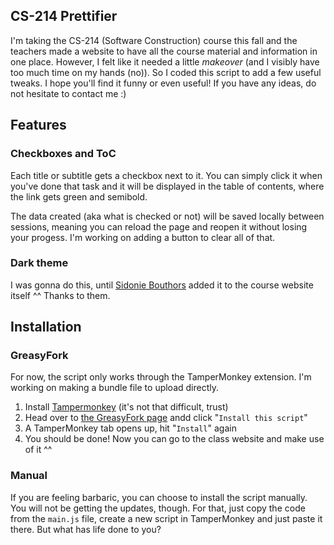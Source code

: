 ## CS-214 Prettifier

I'm taking the CS-214 (Software Construction) course this fall and the teachers made a website to have all the course material and information in one place. However, I felt like it needed a little _makeover_ (and I visibly have too much time on my hands (no)). So I coded this script to add a few useful tweaks. I hope you'll find it funny or even useful! If you have any ideas, do not hesitate to contact me :) 

## Features

### Checkboxes and ToC
Each title or subtitle gets a checkbox next to it. You can simply click it when you've done that task and it will be displayed in the table of contents, where the link gets green and semibold.

The data created (aka what is checked or not) will be saved locally between sessions, meaning you can reload the page and reopen it without losing your progess. I'm working on adding a button to clear all of that.

### Dark theme
I was gonna do this, until [Sidonie Bouthors](https://github.com/SidonieBouthors) added it to the course website itself ^^ Thanks to them.

## Installation

### GreasyFork

For now, the script only works through the TamperMonkey extension. I'm working on making a bundle file to upload directly.

1. Install [Tampermonkey](https://www.tampermonkey.net/) (it's not that difficult, trust)
2. Head over to [the GreasyFork page](https://greasyfork.org/en/scripts/550061-cs-214-prettifier) andd click "`Install this script`"
3. A TamperMonkey tab opens up, hit "`Install`" again
4. You should be done! Now you can go to the class website and make use of it ^^

### Manual

If you are feeling barbaric, you can choose to install the script manually. You will not be getting the updates, though. For that, just copy the code from the `main.js` file, create a new script in TamperMonkey and just paste it there. But what has life done to you?
